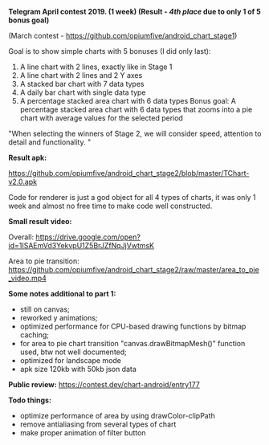 <b>Telegram April contest 2019. (1 week) (Result - <i>4th place</i> due to only 1 of 5 bonus goal)</b> 

(March contest - https://github.com/opiumfive/android_chart_stage1)

Goal is to show simple charts with 5 bonuses (I did only last):
1. A line chart with 2 lines, exactly like in Stage 1
2. A line chart with 2 lines and 2 Y axes
3. A stacked bar chart with 7 data types
4. A daily bar chart with single data type
5. A percentage stacked area chart with 6 data types
Bonus goal: A percentage stacked area chart with 6 data types that zooms into a pie chart with average values for the selected period

"When selecting the winners of Stage 2, we will consider speed, attention to detail and functionality. "

<b>Result apk:</b> 

https://github.com/opiumfive/android_chart_stage2/blob/master/TChart-v2.0.apk

Code for renderer is just a god object for all 4 types of charts, it was only 1 week and almost no free time to make code well constructed.

<b>Small result video:</b> 

Overall: https://drive.google.com/open?id=1ISAEmVd3YekvpU1Z5BrJZfNqJjVwtmsK

Area to pie transition: https://github.com/opiumfive/android_chart_stage2/raw/master/area_to_pie_video.mp4

<b>Some notes additional to part 1:</b> 
- still on canvas;
- reworked y animations;
- optimized performance for CPU-based drawing functions by bitmap caching;
- for area to pie chart transition "canvas.drawBitmapMesh()" function used, btw not well documented;
- optimized for landscape mode
- apk size 120kb with 50kb json data

<b>Public review:</b>
https://contest.dev/chart-android/entry177

<b>Todo things:</b>
- optimize performance of area by using drawColor-clipPath
- remove antialiasing from several types of chart
- make proper animation of filter button
